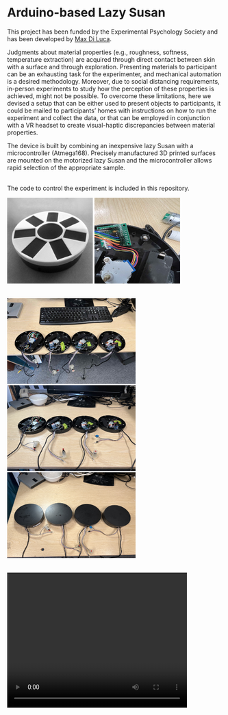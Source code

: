 
# Arduino-based Lazy Susan

<p>This project has been funded by the Experimental Psychology Society and has been developed by <a href="https://massimilianodiluca.info/">Max Di Luca</a>.</p>

<p align="left">

 Judgments about material properties (e.g., roughness, softness, temperature extraction) are acquired through direct contact between skin with a surface and through exploration. Presenting materials to participant can be an exhausting task for the experimenter, and mechanical automation is a desired methodology. Moreover, due to social distancing requirements, in-person experiments to study how the perception of these properties is achieved, might not be possible. To overcome these limitations, here we devised a setup that can be either used to present objects to participants, it could be mailed to participants’ homes with instructions on how to run the experiment and collect the data, or that can be employed in conjunction with a VR headset to create visual-haptic discrepancies between material properties.
 
 The device is built by combining an inexpensive lazy Susan with a microcontroller (Atmega168). Precisely manufactured 3D printed surfaces are mounted on the motorized lazy Susan and the microcontroller allows rapid selection of the appropriate sample. 

 
 </p>
 <p align="left">
 <br>
 The code to control the experiment is included in this repository.
 
  </p>
 <p align="centre">
 
 
 <img width="200" height="200" src="IMG_2246.jpeg">
  


  <img width="200" height="200" src="IMG_0763.jpeg">
  </p>
 <p align="centre">
   <br> <img width="300" height="200" src="IMG_0819.jpeg">
    <img width="300" height="200" src="IMG_0824.jpeg">
    <img width="300" height="200" src="IMG_0825.jpeg">
   </p>
 <p align="centre">
  <br>
  
 <video controls="controls" width="420" height="315" name="Video Name">
  <source src="./IMG_0762.MOV">
</video>
 
 
  <br>
  <object data="http://www.youtube.com/embed/Hrc2zLRdNaU"
  width="420" height="315"></object>
 
</p>

